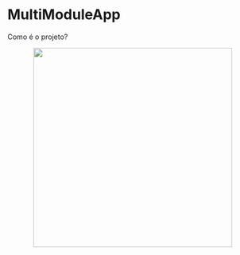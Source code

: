 # MultiModuleApp

Como é o projeto?

<p align="center">
  <img height="400em" src="https://github.com/Pliniodev/MultiModuleApp/issues/1" />
</p>
